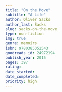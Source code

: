 ```yaml
---
title: "On the Move"
subtitle: "A Life"
author: Oliver Sacks
author_last: Sacks
slug: sacks-on-the-move
type: non-fiction
img: true
genre: memoirs
isbn: 9780385352543
goodreads_id: 24972194
publish_year: 2015
pages: 397
rating: 
date_started:
date_completed:
priority: high
---
```

